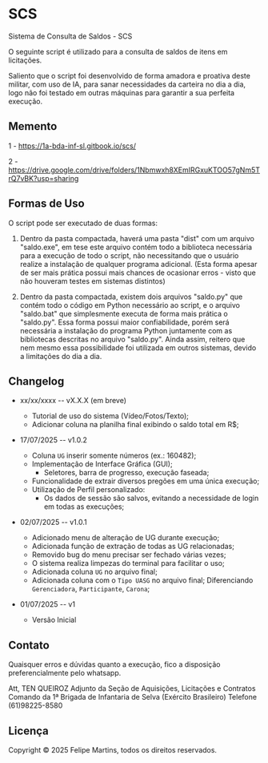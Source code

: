 # SCS
Sistema de Consulta de Saldos - SCS

O seguinte script é utilizado para a consulta de saldos de itens em licitações.

Saliento que o script foi desenvolvido de forma amadora e proativa deste militar, com uso de IA, para sanar necessidades da carteira no dia a dia, logo não foi testado em outras máquinas para garantir a sua perfeita execução.

## Memento

1 - https://1a-bda-inf-sl.gitbook.io/scs/

2 - https://drive.google.com/drive/folders/1Nbmwxh8XEmIRGxuKTOO57gNm5TrQ7vBK?usp=sharing

## Formas de Uso

O script pode ser executado de duas formas:

1) Dentro da pasta compactada, haverá uma pasta "dist" com um arquivo "saldo.exe", em tese este arquivo contém todo a biblioteca necessária para a execução de todo o script, não necessitando que o usuário realize a instalação de qualquer programa adicional. (Esta forma apesar de ser mais prática possui mais chances de ocasionar erros - visto que não houveram testes em sistemas distintos)

2) Dentro da pasta compactada, existem dois arquivos "saldo.py" que contém todo o código em Python necessário ao script, e o arquivo "saldo.bat" que simplesmente executa de forma mais prática o "saldo.py". Essa forma possui maior confiabilidade, porém será necessária a instalação do programa Python juntamente com as bibliotecas descritas no arquivo "saldo.py". Ainda assim, reitero que nem mesmo essa possibilidade foi utilizada em outros sistemas, devido a limitações do dia a dia.

## Changelog

* xx/xx/xxxx -- vX.X.X (em breve)
  * Tutorial de uso do sistema (Vídeo/Fotos/Texto);
  * Adicionar coluna na planilha final exibindo o saldo total em R$;

* 17/07/2025 -- v1.0.2
  * Coluna `UG` inserir somente números (ex.: 160482);
  * Implementação de Interface Gráfica (GUI);
    * Seletores, barra de progresso, execução faseada;
  * Funcionalidade de extrair diversos pregões em uma única execução;
  * Utilização de Perfil personalizado:
    * Os dados de sessão são salvos, evitando a necessidade de login em todas as execuções;

* 02/07/2025 -- v1.0.1
    * Adicionado menu de alteração de UG durante execução;
    * Adicionada função de extração de todas as UG relacionadas;
    * Removido bug do menu precisar ser fechado várias vezes;
    * O sistema realiza limpezas do terminal para facilitar o uso;
    * Adicionada coluna `UG` no arquivo final;
    * Adicionada coluna com o `Tipo UASG` no arquivo final;
        Diferenciando `Gerenciadora`, `Participante`, `Carona`;

* 01/07/2025 -- v1
  * Versão Inicial


## Contato

Quaisquer erros e dúvidas quanto a execução, fico a disposição preferencialmente pelo whatsapp.

Att,
TEN QUEIROZ
Adjunto da Seção de Aquisições, Licitações e Contratos
Comando da 1ª Brigada de Infantaria de Selva (Exército Brasileiro)
Telefone (61)98225-8580

## Licença

Copyright © 2025 Felipe Martins, todos os direitos reservados.